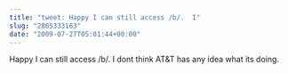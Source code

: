 ```yaml
---
title: "tweet: Happy I can still access /b/.  I"
slug: "2865333163"
date: "2009-07-27T05:01:44+00:00"
---
```

Happy I can still access /b/.  I dont think AT&T has any idea what its doing.